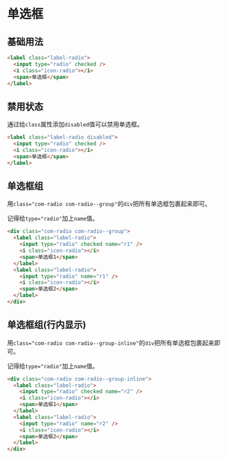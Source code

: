 # 单选框

## 基础用法

```html
<label class="label-radio">
  <input type="radio" checked />
  <i class="icon-radio"></i>
  <span>单选框</span>
</label>
```

## 禁用状态

通过给`class`属性添加`disabled`值可以禁用单选框。

```html
<label class="label-radio disabled">
  <input type="radio" checked />
  <i class="icon-radio"></i>
  <span>单选框</span>
</label>
```

## 单选框组

用`class="com-radio com-radio--group"`的`div`把所有单选框包裹起来即可。

记得给`type="radio"`加上`name`值。

```html
<div class="com-radio com-radio--group">
  <label class="label-radio">
    <input type="radio" checked name="r1" />
    <i class="icon-radio"></i>
    <span>单选框1</span>
  </label>
  <label class="label-radio">
    <input type="radio" name="r1" />
    <i class="icon-radio"></i>
    <span>单选框2</span>
  </label>
</div>
```

## 单选框组(行内显示)

用`class="com-radio com-radio--group-inline"`的`div`把所有单选框包裹起来即可。

记得给`type="radio"`加上`name`值。

```html
<div class="com-radio com-radio--group-inline">
  <label class="label-radio">
    <input type="radio" checked name="r2" />
    <i class="icon-radio"></i>
    <span>单选框1</span>
  </label>
  <label class="label-radio">
    <input type="radio" name="r2" />
    <i class="icon-radio"></i>
    <span>单选框2</span>
  </label>
</div>
```

<simulator iframeSrc="https://shop.test.hsy884.com/dist/demo/radio.html" />